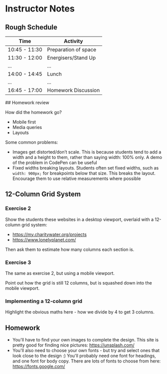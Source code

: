 # Instructor Notes

## Rough Schedule

| Time | Activity |
|------|----------|
| 10:45 - 11:30 | Preparation of space |
| 11:30 - 12:00 | Energisers/Stand Up |
| ... | ... |
| 14:00 - 14:45 | Lunch |
| ... | ... |
| 16:45 - 17:00 | Homework Discussion |

## Homework review

How did the homework go?

- Mobile first
- Media queries
- Layouts

Some common problems:

- Images get distorted/don’t scale. This is because students tend to add a width and a height to them, rather than saying width: 100% only. A demo of the problem in CodePen can be useful
- Fixed widths breaking layouts. Students often set fixed widths, such as `width: 900px;` for breakpoints below that size. This breaks the layout. Encourage them to use relative measurements where possible

## 12-Column Grid System

### Exercise 2

Show the students these websites in a desktop viewport, overlaid with a 12-column grid system:

- https://my.charitywater.org/projects
- https://www.lonelyplanet.com/

<!-- TODO: how to overlay website with a grid? -->

Then ask them to estimate how many columns each section is.

### Exercise 3

The same as exercise 2, but using a mobile viewport.

Point out how the grid is still 12 columns, but is squashed down into the mobile viewport.

### Implementing a 12-column grid

Highlight the obvious maths here - how we divide by 4 to get 3 columns.

## Homework

<!-- TODO: Should the points below go on the homework repo README? -->

- You'll have to find your own images to complete the design. This site is pretty good for finding nice pictures: https://unsplash.com/
- You'll also need to choose your own fonts - but try and select ones that look close to the design :) You'll probably need one font for headings, and one font for body copy. There are lots of fonts to choose from here: https://fonts.google.com/

